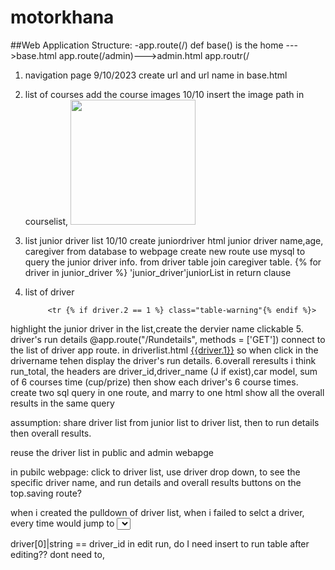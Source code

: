 # motorkhana
##Web Application Structure:
-app.route(/) def base() is the home
 --->base.html
app.route(/admin)--->admin.html
app.routr(/






1. navigation page  9/10/2023 create url and url name in base.html
2. list of courses add the course images 10/10
insert the image path in courselist,            <td><img src="/static/{{ course.2}}" alt="" width='200' ></td>

3. list junior driver list 10/10
        create juniordriver html junior driver name,age, caregiver from database to webpage
        create new route use mysql to query the junior driver info. 
        from driver table join caregiver table.
                {% for driver in junior_driver %} 'junior_driver'juniorList in return clause
4. list of driver

            <tr {% if driver.2 == 1 %} class="table-warning"{% endif %}>
highlight the junior driver in the list,create the dervier name clickable
5. driver's run details
@app.route("/Rundetails", methods = ['GET']) connect to the list of driver app route.
in driverlist.html    <td><a href="Rundetails?driverName={{driver.1}}">{{driver.1}}</a></td>
so when click in the drivername tehen display the driver's run details.
6.overall reresults i think run_total,
the headers are driver_id,driver_name (J if exist),car model, sum of 6 courses time (cup/prize)
then show each driver's 6 course times.
create two sql query in one route, and marry to one html
show all the overall results in the same query

assumption: share driver list from junior list to driver list, then to run details then overall results.

reuse the driver list in public and admin webapge

in pubilc webpage: click to driver list, use driver drop down, to see the specific driver name, and run details and overall results buttons on the top.saving route?

when i created the pulldown of driver list, when i failed to selct a driver, every time would jump to <select a driver>

driver[0]|string == driver_id
in edit run, do I need insert to run table after editing??
dont need to, 



    

